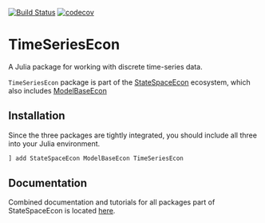 [![Build Status](https://travis-ci.org/bankofcanada/TimeSeriesEcon.jl.svg?branch=master)](https://travis-ci.org/bankofcanada/TimeSeriesEcon.jl)
[![codecov](https://codecov.io/gh/bankofcanada/TimeSeriesEcon.jl/branch/master/graph/badge.svg?token=2E0JD0FS4U)](https://codecov.io/gh/bankofcanada/TimeSeriesEcon.jl)

# TimeSeriesEcon

A Julia package for working with discrete time-series data.

`TimeSeriesEcon` package is part of the
[StateSpaceEcon](https://github.com/bankofcanada/StateSpaceEcon.jl) ecosystem,
which also includes
[ModelBaseEcon](https://github.com/bankofcanada/ModelBaseEcon.jl)

## Installation

Since the three packages are tightly integrated,
you should include all three into your Julia environment.

```julia
] add StateSpaceEcon ModelBaseEcon TimeSeriesEcon
```

## Documentation

Combined documentation and tutorials for all packages part of StateSpaceEcon is located
[here](https://bankofcanada.github.io/DocsEcon.jl/dev/).
